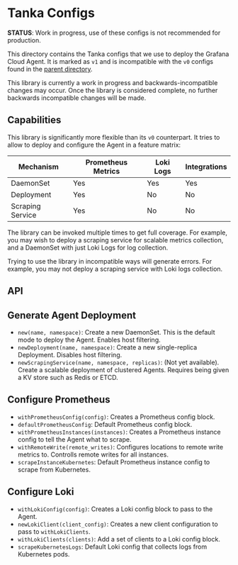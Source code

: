 # Tanka Configs 

**STATUS**: Work in progress, use of these configs is not recommended for production.

This directory contains the Tanka configs that we use to deploy the Grafana
Cloud Agent. It is marked as `v1` and is incompatible with the `v0` configs
found in the [parent directory](../). 

This library is currently a work in progress and backwards-incompatible changes
may occur. Once the library is considered complete, no further backwards
incompatible changes will be made.

## Capabilities 

This library is significantly more flexible than its `v0` counterpart. It tries
to allow to deploy and configure the Agent in a feature matrix:

| Mechanism        | Prometheus Metrics | Loki Logs | Integrations |
| ---------------- | ------------------ | --------- | ------------ |
| DaemonSet        | Yes                | Yes       | Yes          |
| Deployment       | Yes                | No        | No           |
| Scraping Service | Yes                | No        | No           |

The library can be invoked multiple times to get full coverage. For example, you
may wish to deploy a scraping service for scalable metrics collection, and a
DaemonSet with just Loki Logs for log collection. 

Trying to use the library in incompatible ways will generate errors. For
example, you may not deploy a scraping service with Loki logs collection.

## API 

## Generate Agent Deployment

- `new(name, namespace)`: Create a new DaemonSet. This is the default mode to
  deploy the Agent.  Enables host filtering.
- `newDeployment(name, namespace)`: Create a new single-replica Deployment.
  Disables host filtering.
- `newScrapingService(name, namespace, replicas)`: (Not yet available). Create a
  scalable deployment of clustered Agents. Requires being given a KV store such as Redis or ETCD.

## Configure Prometheus 

- `withPrometheusConfig(config)`: Creates a Prometheus config block.
- `defaultPrometheusConfig`: Default Prometheus config block.
- `withPrometheusInstances(instances)`: Creates a Prometheus instance config to
  tell the Agent what to scrape.
- `withRemoteWrite(remote_writes)`: Configures locations to remote write metrics
   to. Controlls remote writes for all instances.
- `scrapeInstanceKubernetes`: Default Prometheus instance config to scrape from 
  Kubernetes.

## Configure Loki

- `withLokiConfig(config)`: Creates a Loki config block to pass to the Agent. 
- `newLokiClient(client_config)`: Creates a new client configuration to pass 
  to `withLokiClients`.
- `withLokiClients(clients)`: Add a set of clients to a Loki config block.
- `scrapeKubernetesLogs`: Default Loki config that collects logs from Kubernetes
  pods.


